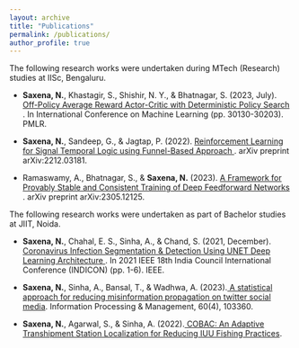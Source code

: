 ```yaml
---
layout: archive
title: "Publications"
permalink: /publications/
author_profile: true
---
```


The following research works were undertaken during MTech (Research) studies at IISc, Bengaluru.

* **Saxena, N.**, Khastagir, S., Shishir, N. Y., & Bhatnagar, S. (2023, July).<a href="https://proceedings.mlr.press/v202/saxena23a/saxena23a.pdf" target="_blank" rel="noopener"> Off-Policy Average Reward Actor-Critic with Deterministic Policy Search </a>. In International Conference on Machine Learning (pp. 30130-30203). PMLR.

* **Saxena, N.**, Sandeep, G., & Jagtap, P. (2022). <a href="https://arxiv.org/abs/2212.03181" target="_blank" rel="noopener"> Reinforcement Learning for Signal Temporal Logic using Funnel-Based Approach </a>. arXiv preprint arXiv:2212.03181.

* Ramaswamy, A., Bhatnagar, S., & **Saxena, N.** (2023). <a href="https://arxiv.org/abs/2305.12125" target="_blank" rel="noopener"> A Framework for Provably Stable and Consistent Training of Deep Feedforward Networks </a>. arXiv preprint arXiv:2305.12125.

The following research works were undertaken as part of Bachelor studies at JIIT, Noida.

* **Saxena, N.**, Chahal, E. S., Sinha, A., & Chand, S. (2021, December). <a href="https://ieeexplore.ieee.org/abstract/document/9691645" target="_blank" rel="noopener">Coronavirus Infection Segmentation & Detection Using UNET Deep Learning Architecture </a>. In 2021 IEEE 18th India Council International Conference (INDICON) (pp. 1-6). IEEE.

* **Saxena, N.**, Sinha, A., Bansal, T., & Wadhwa, A. (2023).<a href="https://www.sciencedirect.com/science/article/abs/pii/S0306457323000973" target="_blank" rel="noopener"> A statistical approach for reducing misinformation propagation on twitter social media</a>. Information Processing & Management, 60(4), 103360.

* **Saxena, N.**, Agarwal, S., & Sinha, A. (2022).<a href="https://www.researchsquare.com/article/rs-1089527/v1" target="_blank" rel="noopener"> COBAC: An Adaptive Transhipment Station Localization for Reducing IUU Fishing Practices</a>.